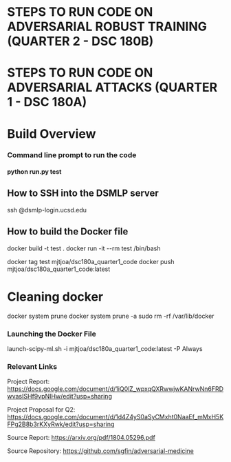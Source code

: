 # STEPS TO RUN CODE ON ADVERSARIAL ROBUST TRAINING (QUARTER 2 - DSC 180B)


# STEPS TO RUN CODE ON ADVERSARIAL ATTACKS (QUARTER 1 - DSC 180A)

# Build Overview
### Command line prompt to run the code
#### python run.py test


## How to SSH into the DSMLP server
ssh <user>@dsmlp-login.ucsd.edu

## How to build the Docker file
docker build -t test .
docker run -it --rm test /bin/bash

<!-- docker run -it --rm mjtjoa/dsc180a_quarter1_code bash -->


docker tag test mjtjoa/dsc180a_quarter1_code
docker push mjtjoa/dsc180a_quarter1_code:latest

# Cleaning docker
docker system prune
docker system prune -a
sudo rm -rf /var/lib/docker

### Launching the Docker File
launch-scipy-ml.sh -i mjtjoa/dsc180a_quarter1_code:latest -P Always
  
### Relevant Links
  Project Report: https://docs.google.com/document/d/1iQ0lZ_wpxqQXRwwjwKANrwNn6FRDwvasISHf9vpNIHw/edit?usp=sharing
  
  Project Proposal for Q2: https://docs.google.com/document/d/1d4Z4yS0aSyCMxht0NaaEf_mMxH5KFPg2B8b3rKXyRwk/edit?usp=sharing
  
  Source Report: https://arxiv.org/pdf/1804.05296.pdf
  
  Source Repository: https://github.com/sgfin/adversarial-medicine
